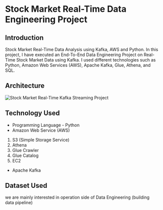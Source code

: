 # Stock Market Real-Time Data Engineering Project

## Introduction 
Stock Market Real-Time Data Analysis using Kafka, AWS and Python.
In this project, I have executed an End-To-End Data Engineering Project on Real-Time Stock Market Data using Kafka.
I used different technologies such as Python, Amazon Web Services (AWS), Apache Kafka, Glue, Athena, and SQL.

## Architecture 
![Stock Market Real-Time Kafka Streaming Project](https://user-images.githubusercontent.com/106689439/212524917-2c3a6620-f6df-4a5e-a98e-13ebc857fa9a.jpg)


## Technology Used
- Programming Language - Python
- Amazon Web Service (AWS)
1. S3 (Simple Storage Service)
2. Athena
3. Glue Crawler
4. Glue Catalog
5. EC2
- Apache Kafka


## Dataset Used
we are mainly interested in operation side of Data Engineering (building data pipeline) 





